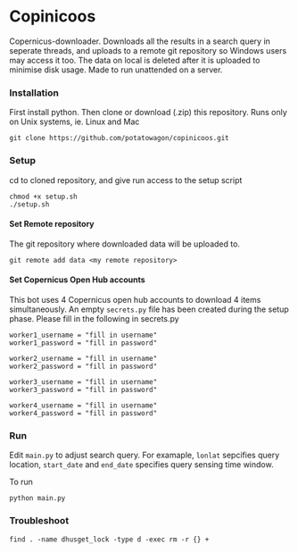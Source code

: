 # Copinicoos
Copernicus-downloader. Downloads all the results in a search query in seperate threads, and uploads to a remote git repository so Windows users may access it too. The data on local is deleted after it is uploaded to minimise disk usage. Made to run unattended on a server.

### Installation
First install python. Then clone or download (.zip) this repository. Runs only on Unix systems, ie. Linux and Mac
```
git clone https://github.com/potatowagon/copinicoos.git
```

### Setup 
cd to cloned repository, and give run access to the setup script
```
chmod +x setup.sh
./setup.sh
```

#### Set Remote repository
The git repository where downloaded data will be uploaded to.
```
git remote add data <my remote repository>
```

#### Set Copernicus Open Hub accounts
This bot uses 4 Copernicus open hub accounts to download 4 items simultaneously. An empty `secrets.py` file has been created during the setup phase. Please fill in the following in secrets.py

```
worker1_username = "fill in username"
worker1_password = "fill in password"

worker2_username = "fill in username"
worker2_password = "fill in password"

worker3_username = "fill in username"
worker3_password = "fill in password"

worker4_username = "fill in username"
worker4_password = "fill in password"

```

### Run
Edit `main.py` to adjust search query. For examaple, `lonlat` sepcifies query location, `start_date` and `end_date` specifies query sensing time window.

To run
```
python main.py
```

### Troubleshoot

```
find . -name dhusget_lock -type d -exec rm -r {} +
```
